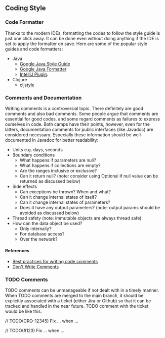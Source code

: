 ## Coding Style
### Code Formatter

Thanks to the modern IDEs, formatting the codes to follow the style guide is just one click away. 
It can be done even without doing anything if the IDE is set to apply the formatter on save. 
Here are some of the popular style guides and code formatters:
* Java
  * [Google Java Style Guide](https://google.github.io/styleguide/javaguide.html)
  * [Google Java Formatter](https://github.com/google/google-java-format)
  * [IntelliJ Plugin](https://plugins.jetbrains.com/plugin/8527).
* Clojure
  * [cljstyle](https://github.com/greglook/cljstyle)

### Comments and Documentation

Writing comments is a controversial topic. There definitely are good comments and also bad comments. 
Some people argue that comments are essential for good codes, and some regard comments as failures to express ourselves in code. 
Both camps have their points, however, even for the latters, documentation comments for public interfaces (like Javadoc) are considered necessary.
Especially these information should be well-documented in Javadoc for better readability:

* Units e.g. days, seconds  
* Boundary conditions
  * What happens if parameters are null?
  * What happens if collections are empty?
  * Are the ranges inclusive or exclusive?
  * Can it return null? (note: consider using Optional if null value can be returned as discussed below)
* Side effects
  * Can exceptions be thrown? When and what?
  * Can it change internal states of itself?
  * Can it change internal states of parameters?
  * Does it have any output parameters? (note: output params should be avoided as discussed below)
* Thread safety (note: immutable objects are always thread safe)
* How can the data object be used?
  * Only internally?
  * For database access?
  * Over the network?

#### References
* [Best practices for writing code comments](https://stackoverflow.blog/2021/12/23/best-practices-for-writing-code-comments/)
* [Don't Write Comments](https://www.youtube.com/watch?v=Bf7vDBBOBUA)

### TODO Comments

TODO comments can be unmanageable if not dealt with in a timely manner. 
When TODO comments are merged to the main branch, it should be explicitly associated with a ticket (either Jira or Github) 
so that it can be tracked and handled in the near future. 
TODO comment with the ticket would be like this:

// TODO(CRO-12345) Fix … when …

// TODO(#123) Fix … when …

